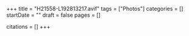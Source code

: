 +++
title = "H21558-L192813217.avif"
tags = ["Photos"]
categories = []
startDate = ""
draft = false
pages = []

citations = []
+++
